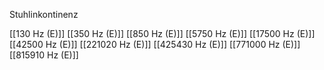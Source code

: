 Stuhlinkontinenz

[[130 Hz (E)]]
[[350 Hz (E)]]
[[850 Hz (E)]]
[[5750 Hz (E)]]
[[17500 Hz (E)]]
[[42500 Hz (E)]]
[[221020 Hz (E)]]
[[425430 Hz (E)]]
[[771000 Hz (E)]]
[[815910 Hz (E)]]